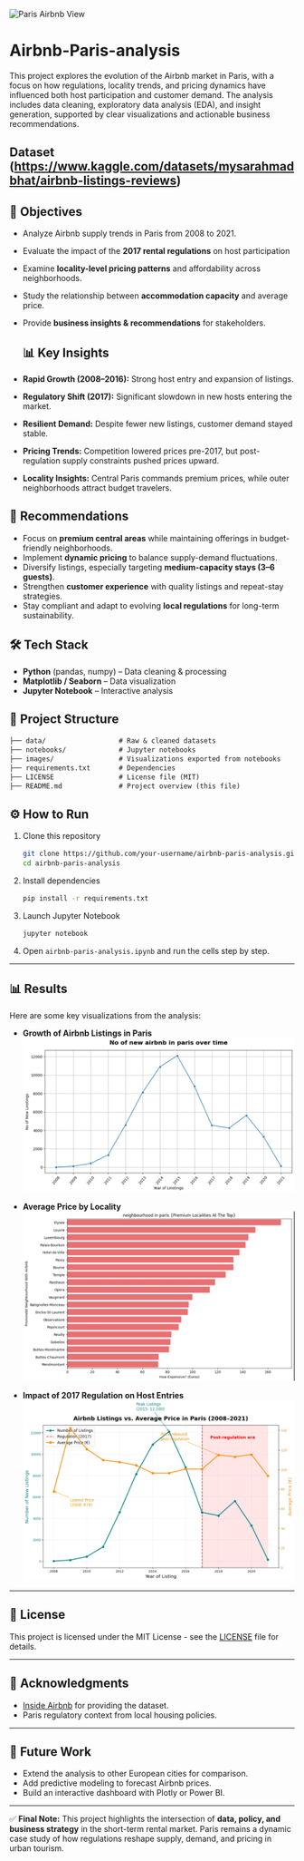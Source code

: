 ![Paris Airbnb View](https://news.airbnb.com/wp-content/uploads/sites/4/2019/06/PJM020719Q202_Luxe_WanakaNZ_LivingRoom_0264-LightOn_R1.jpg?fit=2500%2C1666)
# Airbnb-Paris-analysis
This project explores the evolution of the Airbnb market in Paris, with a focus on how regulations, locality trends, and pricing dynamics have influenced both host participation and customer demand.
The analysis includes data cleaning, exploratory data analysis (EDA), and insight generation, supported by clear visualizations and actionable business recommendations.

## Dataset (https://www.kaggle.com/datasets/mysarahmadbhat/airbnb-listings-reviews)

## 📌 Objectives

* Analyze Airbnb supply trends in Paris from 2008 to 2021.
* Evaluate the impact of the **2017 rental regulations** on host participation
* Examine **locality-level pricing patterns** and affordability across neighborhoods.
* Study the relationship between **accommodation capacity** and average price.
* Provide **business insights & recommendations** for stakeholders.

  ## 📊 Key Insights

* **Rapid Growth (2008–2016):** Strong host entry and expansion of listings.
* **Regulatory Shift (2017):** Significant slowdown in new hosts entering the market.
* **Resilient Demand:** Despite fewer new listings, customer demand stayed stable.
* **Pricing Trends:** Competition lowered prices pre-2017, but post-regulation supply constraints pushed prices upward.
* **Locality Insights:** Central Paris commands premium prices, while outer neighborhoods attract budget travelers.


## 🚀 Recommendations

* Focus on **premium central areas** while maintaining offerings in budget-friendly neighborhoods.
* Implement **dynamic pricing** to balance supply-demand fluctuations.
* Diversify listings, especially targeting **medium-capacity stays (3–6 guests)**.
* Strengthen **customer experience** with quality listings and repeat-stay strategies.
* Stay compliant and adapt to evolving **local regulations** for long-term sustainability.


## 🛠️ Tech Stack

* **Python** (pandas, numpy) – Data cleaning & processing
* **Matplotlib / Seaborn** – Data visualization
* **Jupyter Notebook** – Interactive analysis



## 📂 Project Structure

```
├── data/                  # Raw & cleaned datasets
├── notebooks/             # Jupyter notebooks
├── images/                # Visualizations exported from notebooks
├── requirements.txt       # Dependencies
├── LICENSE                # License file (MIT)
├── README.md              # Project overview (this file)
```

## ⚙️ How to Run

1. Clone this repository

   ```bash
   git clone https://github.com/your-username/airbnb-paris-analysis.git
   cd airbnb-paris-analysis
   ```

2. Install dependencies

   ```bash
   pip install -r requirements.txt
   ```

3. Launch Jupyter Notebook

   ```bash
   jupyter notebook
   ```

4. Open `airbnb-paris-analysis.ipynb` and run the cells step by step.

---

## 📊 Results

Here are some key visualizations from the analysis:

* **Growth of Airbnb Listings in Paris**
  ![Listing Growth](https://github.com/sumitgaikwad01/Airbnb-Paris-analysis/blob/main/images/Listing_growth.jpeg)

* **Average Price by Locality**
  ![Price by Locality](https://github.com/sumitgaikwad01/Airbnb-Paris-analysis/blob/main/images/price_locality.jpeg)

* **Impact of 2017 Regulation on Host Entries**
  ![Regulation Impact](https://github.com/sumitgaikwad01/Airbnb-Paris-analysis/blob/main/images/Regulation_impact.jpeg)

---

## 📜 License

This project is licensed under the MIT License - see the [LICENSE](LICENSE) file for details.

---

## 🙌 Acknowledgments

* [Inside Airbnb](http://insideairbnb.com/) for providing the dataset.
* Paris regulatory context from local housing policies.

---

## 🚀 Future Work
* Extend the analysis to other European cities for comparison.
* Add predictive modeling to forecast Airbnb prices.
* Build an interactive dashboard with Plotly or Power BI.

---

✅ **Final Note:**
This project highlights the intersection of **data, policy, and business strategy** in the short-term rental market.
Paris remains a dynamic case study of how regulations reshape supply, demand, and pricing in urban tourism.
